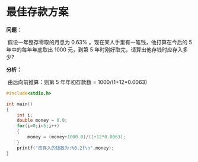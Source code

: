 # 最佳存款方案

**问题：**

​		假设一年整存零取的月息为 0.63% 。现在某人手里有一笔钱，他打算在今后的 5 年中的每年年底取出 1000 元，到第 5 年时刚好取完，请算出他存钱时应存入多少?

**分析：**

​		由后向前推算：则第 5 年年初存款数 = 1000/(1+12*0.0063)

```c
#include<stdio.h>

int main()
{
	int i;
	double money = 0.0;
	for(i=0;i<5;i++)
	{
		money = (money+1000.0)/(1+12*0.0063);
	}
	printf("应存入的钱数为:%0.2f\n",money);
} 
```


